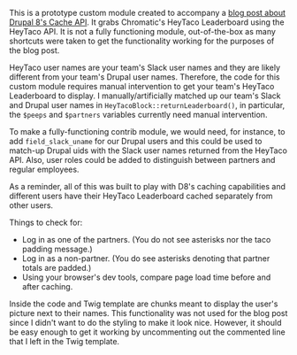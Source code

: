 This is a prototype custom module created to accompany a [blog post about Drupal
8's Cache API](https://chromatichq.com/blog/taco-friendly-guide-cache-metadata-drupal-8). It grabs Chromatic's HeyTaco Leaderboard using the HeyTaco API. It is not a fully functioning module, out-of-the-box as many shortcuts were taken to get the functionality working for the purposes of the blog post.

HeyTaco user names are your team's Slack user names and they are likely different
from your team's Drupal user names. Therefore, the code for this custom module requires manual intervention to get your team's HeyTaco Leaderboard to display. I manually/artificially matched up our
team's Slack and Drupal user names in `HeyTacoBlock::returnLeaderboard()`, in particular, the `$peeps` and `$partners` variables currently need manual intervention.

To make a fully-functioning contrib module, we would need, for instance, to add `field_slack_uname`
for our Drupal users and this could be used to match-up Drupal uids with
the Slack user names returned from the HeyTaco API. Also, user roles could be added to distinguish between partners and regular employees.

As a reminder, all of this was built to play with D8's caching capabilities and different users have their HeyTaco Leaderboard cached separately from other users.

Things to check for:
- Log in as one of the partners. (You do not see asterisks nor the taco padding message.)
- Log in as a non-partner. (You do see asterisks denoting that partner totals are padded.)
- Using your browser's dev tools, compare page load time before and after caching.

Inside the code and Twig template are chunks meant to display the user's picture next to their names. This functionality was not used for the blog post since I didn't want to do the styling to make it look nice. However, it should be easy enough to get it working by uncommenting out the commented line that I left in the Twig template.
